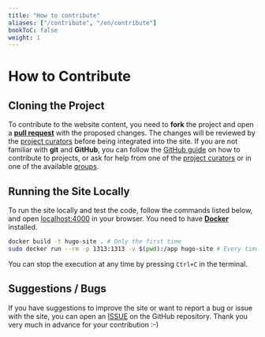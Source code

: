 ```yaml
---
title: "How to contribute"
aliases: ["/contribute", "/en/contribute"]
bookToC: false
weight: 1
---
```


# How to Contribute

## Cloning the Project

To contribute to the website content, you need to **fork** the project and open a [**pull request**](https://github.com/sapienzastudentsnetwork/sapienzastudentsnetwork.github.io/pulls) with the proposed changes. The changes will be reviewed by the [project curators](/en/contribute/project-curators) before being integrated into the site. If you are not familiar with **git** and **GitHub**, you can follow the [GitHub guide](https://docs.github.com/en/get-started/quickstart/contributing-to-projects) on how to contribute to projects, or ask for help from one of the [project curators](/en/contribute/project-curators) or in one of the available [groups](/en/channels/telegram).

## Running the Site Locally

To run the site locally and test the code, follow the commands listed below, and open [localhost:4000](http://localhost:4000/) in your browser. You need to have [**Docker**](https://www.docker.com/) installed.

```bash
docker build -t hugo-site . # Only the first time
sudo docker run --rm -p 1313:1313 -v $(pwd):/app hugo-site # Every time you work on the project
```

You can stop the execution at any time by pressing `Ctrl+C` in the terminal.

## Suggestions / Bugs

If you have suggestions to improve the site or want to report a bug or issue with the site, you can open an [ISSUE](https://github.com/sapienzastudentsnetwork/sapienzastudentsnetwork.github.io/issues) on the GitHub repository. Thank you very much in advance for your contribution :-)
